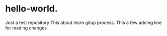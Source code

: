 # hello-world.
Just a test repository
This about learn gitup process.
This a few adding line for mading changes

